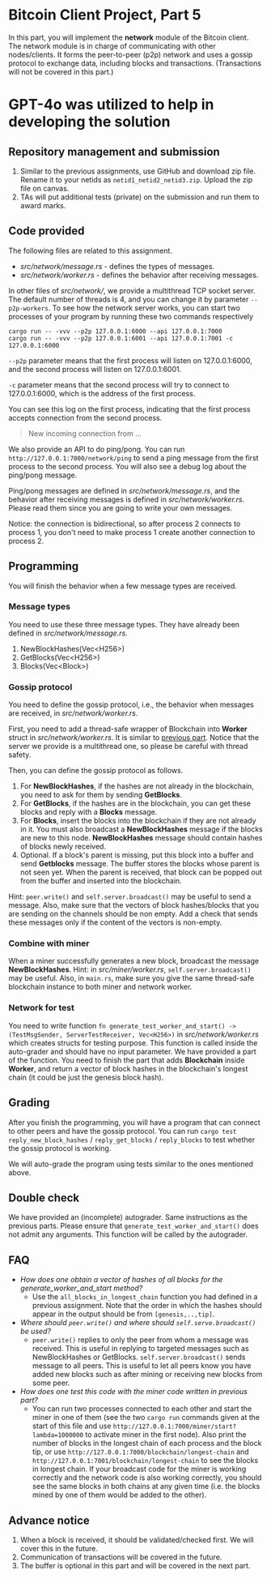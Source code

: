 # Bitcoin Client Project, Part 5

In this part, you will implement the **network** module of the Bitcoin client. The network module is in charge of communicating with other nodes/clients. It forms the peer-to-peer (p2p) network and uses a gossip protocol to exchange data, including blocks and transactions. (Transactions will not be covered in this part.)

# GPT-4o was utilized to help in developing the solution


## Repository management and submission

1. Similar to the previous assignments, use GitHub and download zip file. Rename it to your netids as `netid1_netid2_netid3.zip`. Upload the zip file on canvas.
2. TAs will put additional tests (private) on the submission and run them to award marks.

## Code provided
The following files are related to this assignment.
- *src/network/message.rs* - defines the types of messages.
- *src/network/worker.rs* - defines the behavior after receiving messages.

In other files of *src/network/*, we provide a multithread TCP socket server. The default number of threads is 4, and you can change it by parameter `--p2p-workers`. To see how the network server works, you can start two processes of your program by running these two commands respectively
```
cargo run -- -vvv --p2p 127.0.0.1:6000 --api 127.0.0.1:7000
cargo run -- -vvv --p2p 127.0.0.1:6001 --api 127.0.0.1:7001 -c 127.0.0.1:6000
```

`--p2p` parameter means that the first process will listen on 127.0.0.1:6000, and the second process will listen on 127.0.0.1:6001.

`-c` parameter means that the second process will try to connect to 127.0.0.1:6000, which is the address of the first process.

You can see this log on the first process, indicating that the first process accepts connection from the second process.
> New incoming connection from ...

We also provide an API to do ping/pong. You can run
`http://127.0.0.1:7000/network/ping` to send a ping message from the first process to the second process. You will also see a debug log about the ping/pong message.

Ping/pong messages are defined in *src/network/message.rs*, and the behavior after receiving messages is defined in *src/network/worker.rs*. Please read them since you are going to write your own messages.

Notice: the connection is bidirectional, so after process 2 connects to process 1, you don't need to make process 1 create another connection to process 2.

## Programming

You will finish the behavior when a few message types are received.

### Message types

You need to use these three message types. They have already been defined in *src/network/message.rs*.

1. NewBlockHashes(Vec\<H256\>)
2. GetBlocks(Vec\<H256\>)
3. Blocks(Vec\<Block\>)

### Gossip protocol

You need to define the gossip protocol, i.e., the behavior when messages are received, in *src/network/worker.rs*.

First, you need to add a thread-safe wrapper of Blockchain into **Worker** struct in *src/network/worker.rs*. It is similar to [previous part](../Project4). Notice that the server we provide is a multithread one, so please be careful with thread safety.

Then, you can define the gossip protocol as follows.
1. For **NewBlockHashes**, if the hashes are not already in the blockchain, you need to ask for them by sending **GetBlocks**.
2. For **GetBlocks**, if the hashes are in the blockchain, you can get these blocks and reply with a **Blocks** message.
3. For **Blocks**, insert the blocks into the blockchain if they are not already in it. You must also broadcast a **NewBlockHashes** message if the blocks are new to this node. **NewBlockHashes** message should contain hashes of blocks newly received.
4. Optional. If a block's parent is missing, put this block into a buffer and send **Getblocks** message. The buffer stores the blocks whose parent is not seen yet. When the parent is received, that block can be popped out from the buffer and inserted into the blockchain.

Hint: `peer.write()` and `self.server.broadcast()` may be useful to send a message. Also, make sure that the vectors of block hashes/blocks that you are sending on the channels should be non empty. Add a check that sends these messages only if the content of the vectors is non-empty.

### Combine with miner

When a miner successfully generates a new block, broadcast the message **NewBlockHashes**. Hint: in _src/miner/worker.rs_, `self.server.broadcast()` may be useful. Also, in `main.rs`, make sure you give the same thread-safe blockchain instance to both miner and network worker.

### Network for test
You need to write function `fn generate_test_worker_and_start() -> (TestMsgSender, ServerTestReceiver, Vec<H256>)` in *src/network/worker.rs* which creates structs for testing purpose. This function is called inside the auto-grader and should have no input parameter. We have provided a part of the function. You need to finish the part that adds **Blockchain** inside **Worker**, and return a vector of block hashes in the blockchain's longest chain (it could be just the genesis block hash).

## Grading

After you finish the programming, you will have a program that can connect to other peers and have the gossip protocol. You can run `cargo test reply_new_block_hashes` / `reply_get_blocks` / `reply_blocks` to test whether the gossip protocol is working.

We will auto-grade the program using tests similar to the ones mentioned above.

## Double check
We have provided an (incomplete) autograder. Same instructions as the previous parts.
Please ensure that `generate_test_worker_and_start()` does not admit any arguments. This function will be called by the autograder.

## FAQ
- *How does one obtain a vector of hashes of all blocks for the generate_worker_and_start method?* 
     - Use the `all_blocks_in_longest_chain` function you had defined in a previous assignment. Note that the order in which the hashes should appear in the output should be from `[genesis,..,tip]`.
- *Where should `peer.write()`  and where should `self.serve.broadcast()` be used?* 
     - `peer.write()` replies to only the peer from whom a message was received. This is useful in replying to targeted messages such as NewBlockHashes or GetBlocks. `self.server.broadcast()` sends message to all peers. This is useful to let all peers know you have added new blocks such as after mining or receiving new blocks from some peer.
- *How does one test this code with the miner code written in previous part?* 
     - You can run two processes connected to each other and start the miner in one of them (see the two `cargo run` commands given at the start of this file and use `http://127.0.0.1:7000/miner/start?lambda=1000000` to activate miner in the first node). Also print the number of blocks in the longest chain of each process and the block tip, or use `http://127.0.0.1:7000/blockchain/longest-chain` and `http://127.0.0.1:7001/blockchain/longest-chain` to see the blocks in longest chain. If your broadcast code for the miner is working correctly and the network code is also working correctly, you should see the same blocks in both chains at any given time (i.e. the blocks mined by one of them would be added to the other).
<!-- - *How should one structure the code for handling orphan blocks?* 
    - A simple way to do this is to initialize a orphan buffer HashMap before the `loop` starts in the worker. Instead of having a map from `hash` to `block`, it might be better to have a map from `parent hash` to `block`. In the `match` statement for `Message::Blocks`, check if the new processed block is a parent to any block in the orphan buffer. If that is the case, remove the block from the orphan buffer and process the block. This step should be done iteratively. I.e., once an orphan block is inserted, check if the orphan buffer has any of its children, and so on. -->

## Advance notice
1. When a block is received, it should be validated/checked first. We will cover this in the future.
2. Communication of transactions will be covered in the future.
3. The buffer is optional in this part and will be covered in the next part.
